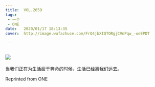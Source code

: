 ```yaml
---
title:	VOL.2659
tags:
 - 一个
 - ONE
date:	2020/01/17 18:13:35
cover:	http://image.wufazhuce.com/FrQ4jbXIQTORgjCVnPqw_-ueEPDT

---
```

![](http://image.wufazhuce.com/FrQ4jbXIQTORgjCVnPqw_-ueEPDT)
---

当我们正在为生活疲于奔命的时候，生活已经离我们远去。
 
Reprinted from ONE
